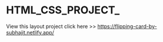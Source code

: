 # HTML_CSS_PROJECT_
View this layout project click here >>  https://flipping-card-by-subhajit.netlify.app/
